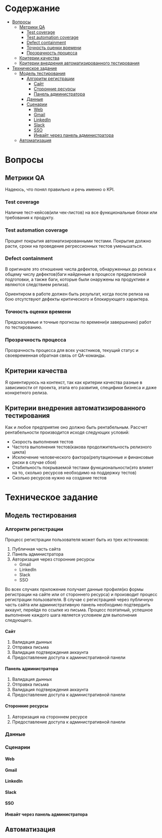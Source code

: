 # Содержание  

* [Вопросы](#вопросы)
  * [Метрики QA](#метрики-qa)
    * [Test coverage](#test-coverage)
    * [Test automation coverage](#test-automation-coverage)
    * [Defect containment](#defect-containment)
    * [Точность оценки времени](#точность-оценки-времени)
    * [Прозрачность процесса](#прозрачность-процесса)
  * [Критерии качества](#критерии-качества)
  * [Критерии внедрения автоматизированного тестирования](#критерии-внедрения-автоматизированного-тестирования)
* [Техническое задание](#техническое-задание)
  * [Модель тестирования](#модель-тестирования)
    * [Алгоритм регистрации](#алгоритм-регистрации)
      * [Сайт](#сайт)
      * [Сторонние ресурсы](#сторонние-ресурсы)
      * [Панель администратора](#панель-администратора)
    * [Данные](#данные)
    * [Сценарии](#сценарии)
      * [Web](#web)
      * [Gmail](#gmail)
      * [LinkedIn](#linkedin)
      * [Slack](#slack)
      * [SSO](#sso)
      * [Инвайт через панель администратора](#инвайт-через-панель-администратора)
  * [Автоматизация](#автоматизация)

# Вопросы
## Метрики QA
Надеюсь, что понял правильно и речь именно о KPI.

### Test coverage
Наличие тест-кейсов(или чек-листов) на все функциональные блоки или требования к продукту.

### Test automation coverage
Процент покрытия автоматизированными тестами. Покрытие должно расти, сроки на проведение регрессионных тестов уменьшаться.

### Defect containment
В оригинале это отношение числа дефектов, обнаруженных до релиза к общему числу дефектов(баги найденные в процессе предрелизной подготовки, а также баги, которые были онаружены на продуктиве и являются следствием релиза). 

Ориентиром в работе должен быть результат, когда после релиза на бою отсутствуют дефекты критического и блокирующего характера.

### Точность оценки времени
Предсказуемые и точные прогнозы по времени(и завершению) работ по тестированию.

### Прозрачность процесса
Прозрачность процесса для всех участников, текущий статус и своевременная обратная связь от QA-команды.

## Критерии качества
Я ориентируюсь на контекст, так как критерии качества разные в зависимости от проекта, этапа его развития, специфики бизнеса и даже конкретного релиза.

## Критерии внедрения автоматизированного тестирования
Как и любое предприятие оно должно быть рентабельным. Рассчет рентабельности производится исходя следующих условий:

* Скорость выполнения тестов
* Частота выполнения тестов(какова продолжительность релизного цикла)
* Исключение человеческого фактора(репутационные и финансовые риски в случае сбоя)
* Стабильность покрываемой тестами функциональности(это влияет на то, сколько ресурсов необходимо на поддержку тестов)
* Сколько ресурсов нужно на создание тестов

# Техническое задание
## Модель тестирования
### Алгоритм регистрации
Процесс регистрации пользователя может быть из трех источников:

1. Публичная часть сайта
2. Панель администратора
3. Авторизация через сторонние ресурсы
   * Gmail
   * LinkedIn
   * Slack
   * SSO

Во всех случаях приложение получает данные профиля(из формы регистрации на сайте или от стороннего ресурса) и производит процесс регистрации пользователя. В случае с регистрацией через публичную часть сайта или административную панель необходимо подтвердить аккаунт, перейдя по ссылке из письма. Процесс поэтапный, успешное выполнение каждого шага является условием для выполнения следующего.

#### Сайт

1. Валидация дынных
2. Отправка письма
3. Валидация подтверждения аккаунта
4. Предоставление доступа к административной панели

#### Панель администратора

1. Валидация дынных
2. Отправка письма
3. Валидация подтверждения аккаунта
4. Предоставление доступа к административной панели

#### Сторонние ресурсы

1. Авторизация на стороннем ресурсе
2. Предоставление доступа к административной панели

### Данные
### Сценарии
#### Web
#### Gmail
#### LinkedIn
#### Slack
#### SSO
#### Инвайт через панель администратора
## Автоматизация
